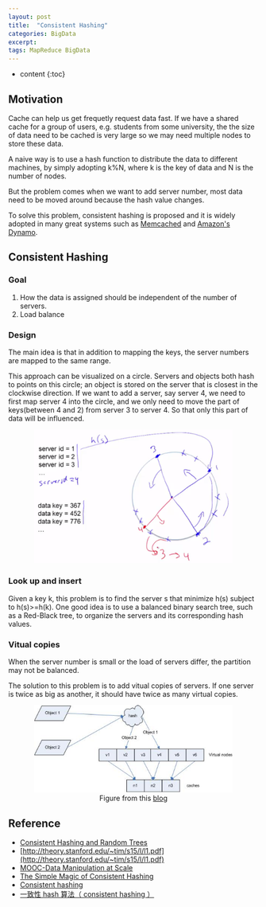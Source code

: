 ```yaml
---
layout: post
title:  "Consistent Hashing"
categories: BigData
excerpt: 
tags: MapReduce BigData
---
```


* content
{:toc}

## Motivation

Cache can help us get frequetly request data fast. If we have a shared cache for a group of users, e.g. students from some university, the the size of data need to be cached is very large so we may need multiple nodes to store these data.

A naive way is to use a hash function to distribute the data to different machines, by simply adopting k%N, where k is the key of data and N is the number of nodes.

But the problem comes when we want to add server number, most data need to be moved around because the hash value changes.

To solve this problem, consistent hashing is proposed and it is widely adopted in many great systems such as [Memcached](http://memcached.org/) and [Amazon's Dynamo](http://www.allthingsdistributed.com/2007/10/amazons_dynamo.html).

## Consistent Hashing

### Goal

1. How the data is assigned should be independent of the number of servers.
2. Load balance

### Design

The main idea is that in addition to mapping the keys, the server numbers are mapped to the same range.

This approach can be visualized on a circle. 
Servers and objects both hash to points on this circle; an object is stored on the server that is closest in the clockwise direction. If we want to add a server, say server 4, we need to first map server 4 into the circle, and we only need to move the part of keys(between 4 and 2) from server 3 to server 4. So that only this part of data will be influenced.

<center><img src="/images/posts/consistent-hashing.png" width="400"></center>

### Look up and insert

Given a key k, this problem is to find the server s that minimize h(s) subject to h(s)>=h(k).
One good idea is to use a balanced binary search tree, such as a Red-Black tree, to organize the servers and its corresponding hash values.


### Vitual copies

When the server number is small or the load of servers differ, the partition may not be balanced.

The solution to this problem is to add vitual copies of servers. If one server is twice as big as another, it should have twice as many virtual copies.


<center><img src="/images/posts/map.JPG" width="400"><br>Figure from this <a href="http://blog.csdn.net/sparkliang/article/details/5279393">blog</a></center>


## Reference

* [Consistent Hashing and Random Trees](https://www.google.com.sg/url?sa=t&rct=j&q=&esrc=s&source=web&cd=1&ved=0ahUKEwio3uiGxd3MAhWIqI8KHQGyC2IQFggaMAA&url=https%3A%2F%2Fwww.akamai.com%2Fes%2Fes%2Fmultimedia%2Fdocuments%2Ftechnical-publication%2Fconsistent-hashing-and-random-trees-distributed-caching-protocols-for-relieving-hot-spots-on-the-world-wide-web-technical-publication.pdf&usg=AFQjCNF6wU7zHgxHj0XINI88h33s2Uw-KA&sig2=1IVbbGQ1e0B00mXW4z757w&bvm=bv.122129774,d.c2I)
* [http://theory.stanford.edu/~tim/s15/l/l1.pdf](http://theory.stanford.edu/~tim/s15/l/l1.pdf)
* [MOOC-Data Manipulation at Scale](https://www.coursera.org/learn/data-manipulation/)
* [The Simple Magic of Consistent Hashing](http://www.paperplanes.de/2011/12/9/the-magic-of-consistent-hashing.html)
* [Consistent hashing](http://michaelnielsen.org/blog/consistent-hashing/)
* [一致性 hash 算法（ consistent hashing ）](http://blog.csdn.net/sparkliang/article/details/5279393)

